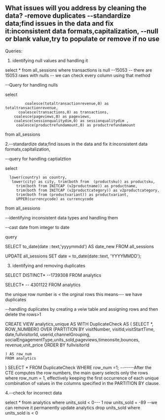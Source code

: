 What issues will you address by cleaning the data?
-remove duplicates
--standardize data;find issues in the data and fix it:inconsistent data formats,capitalization,
--null or blank value,try to populate or remove if no use
--





Queries:
1. identifying null values and handling it

select * 
from all_sessions
where transactions is null --15053
-- there are 15053 raws with nulls 
-- we can check every column using that method

--Query for handling nulls

select
  
             coalesce(totaltransactionrevenue,0) as totaltransactionrevenue,
	      coalesce(transactions,0) as transactions,
		coalesce(pageviews,0) as pageviews,
		coalesce(sessionqualitydim,0) as sessionqualitydim ,
		 coalesce(productrefundamount,0) as productrefundamount
from all_sessions

2.--standardize data;find issues in the data and fix it:inconsistent data formats,capitalization,


--query for handling captialztion


select 
 
	  lower(country) as country, 
	   lower(city) as city, trim(both from  (productsku)) as productsku,
		 trim(both from INITCAP (v2productname)) as productname,
		 trim(both from INITCAP (v2productcategory)) as v2productcategory,
		 trim(both from (productvariant)) as productvariant,
		 UPPER(currencycode) as currencycode
from all_sessions 


--identifying inconsistent data types and handling them

--cast date from integer to date

query
 
 SELECT 
       to_date(date ::text,'yyyymmdd') AS date_new
FROM  all_sessions

UPDATE all_sessions
SET date = to_date(date::text, 'YYYYMMDD');


3. identifying and removing duplicates

SELECT DISTINCT* --1739308
FROM  analytics

SELECT*           -- 4301122
FROM analytics

the unique row number is < the orginal rows  this means--- we have duplicates


--handling duplicates by creating a veiw table and assigning rows and then delete the rows>1

CREATE VIEW analytics_unique AS
   WITH DuplicateCheck AS (
        SELECT *,
           ROW_NUMBER() OVER (PARTITION BY visitNumber,
		                             visitId,visitStartTime, date,fullvisitorId,
		   userid,channelGrouping,	socialEngagementType,units_sold,pageviews,timeonsite,bounces,
		   revenue,unit_price ORDER BY fullvisitorId
		
	) AS row_num
    FROM analytics
)
SELECT *
FROM DuplicateCheck
WHERE row_num =1;  -------After the CTE computes the row numbers, the main query selects only the rows where row_num = 1, effectively keeping the first occurrence of each unique combination of values in the columns specified in the PARTITION BY clause.

4.--check for incorrect data	  


select *
from analytics
where units_sold < 0--- 1 row units_sold = -89
--we can remove it permanently
update analytics
drop units_sold
where units_sold is < 0 









